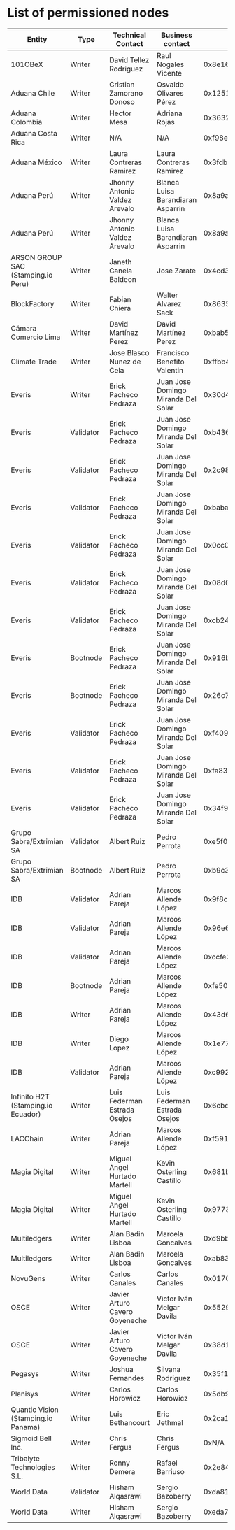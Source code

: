 # List of permissioned nodes

| Entity | Type | Technical Contact | Business contact | NodeID | 
| -------| ---- | ------------------| ---------------- | ------ | 
| 101OBeX | Writer | David Tellez Rodriguez | Raul Nogales Vicente | 0x8e16519f6b4645520b4dba967c809601136d9837b04e21abc4fdf7bd10e5d9ca0x65a804a4f184a385bec9ea4bac8597158af07930b1bee32ac030c6bfcd88cb5f
| Aduana Chile | Writer | Cristian Zamorano Donoso | Osvaldo Olivares Pérez | 0x12517e300824d5b39dc7120c5932f342bc4294a198371d16f8e9515dbb628b228da98a40795d41fb8f329607f1f389727aa590783d413ae1a27cd55955b6d5fa
| Aduana Colombia | Writer | Hector Mesa | Adriana Rojas | 0x3632c7f222fcb4af117f7f23eb5d289b8c0fa6a07a35e39c650151a99684b03da07ab2a8e54c2ab3ad5d30c7476e0cb356cbef5da9ec3e4012d41cf0b53bf52
| Aduana Costa Rica | Writer | N/A | N/A | 0xf98ea2e0894da4e673ec6eb4ce49b6f9a0d8f8374318d35531132815ab10c6d00xd9e9a910be445d17330303d8b91b38e7a558b15495ea5f755de9be4bd9ffe671
| Aduana México | Writer | Laura Contreras Ramirez | Laura Contreras Ramirez | 0x3fdbade61613b09a575614cedfe54520022f6e816c853b6a5fc9502a7678dadf0x74d35aecd2fca49b42d48de5c3776ad206477a230025bb4d8fb5f225bc79b514
| Aduana Perú | Writer | Jhonny Antonio Valdez Arevalo | Blanca Luisa Barandiaran Asparrin | 0x8a9ae10f01e212d98c882069924a7d4914c566e9a0f329cfe8750df79e85b50617591992397acf9dc201f2169407810b037efb74105dcc2e8bc5644077148514
| Aduana Perú | Writer | Jhonny Antonio Valdez Arevalo | Blanca Luisa Barandiaran Asparrin | 0x8a9ae10f01e212d98c882069924a7d4914c566e9a0f329cfe8750df79e85b5060x17591992397acf9dc201f2169407810b037efb74105dcc2e8bc5644077148514
| ARSON GROUP SAC (Stamping.io Peru) | Writer | Janeth Canela Baldeon | Jose Zarate | 0x4cd3c6452ce1d5ef5a2fd0e7fe74 2ddf347afa372b4706a43001fed83e4b91a6740da413cb7948fcb695abc18b0cd8f4e8a492da1b7e 2026dc553f22c9d88022
| BlockFactory | Writer | Fabian Chiera | Walter Alvarez Sack | 0x8635fd0a08fd9721ae7f6bd46df5e6caaec5cb9862b0fa34ab6c6a2c744032050x496e12337b0cf5dbc091dfc104df9317baa67cd9035a2d1bc6698b62fe7081f2
| Cámara Comercio Lima | Writer | David Martínez Perez | David Martínez Perez | 0xbab57c4deb7c9ec3ac0662ebccfe3d9cd747be6b0d4684d153bca2049522fb500xd1625cc57119ad226053d140d03d0af80edae16ab442351dba1ccd40b16e3425
| Climate Trade | Writer | Jose Blasco Nunez de Cela | Francisco Benefito Valentin | 0xffbb4795b564348fb4495598d0d0b3a7fc08acdb0aecc8f572af490b469a02831dbe483e58eee3e1d0c4b08fa58ddfe39142a41234386521a1812e917b25131b
| Everis | Writer | Erick Pacheco Pedraza | Juan Jose Domingo Miranda Del Solar | 0x30d446025516c6f016b578f89a4024a37a9da98f671470b0b281c8bfab1ebfac0x327d615cd998a95682830d15dbc736a1e367e132c6d988b28c2208575893b241
| Everis | Validator | Erick Pacheco Pedraza | Juan Jose Domingo Miranda Del Solar | 0xb436cbdfd9242859e170d12a6d1866eb48d60ba8e60aa107a0fd94b394e585f40x184390f17ce3be10847ea7879a26e57d4bf25009cd4830ce6fa7e8e39b884ff7
| Everis | Validator | Erick Pacheco Pedraza | Juan Jose Domingo Miranda Del Solar | 0x2c98c25d95c8354a051a9ca9f20ca66648ef72c996606910836ec284aebcaca60x40b53a129b6782bbb38e76f906416c193d7ba5a5a008e5045549253501a018af
| Everis | Validator | Erick Pacheco Pedraza | Juan Jose Domingo Miranda Del Solar | 0xbaba6273a695ee35836d8cec99e86a7f9dafff6187706895591ba07725c61e560x4b75e079e9b5680ac5b4d7567e43c9f7ebe46f9a0244f4e51f590135d60cedc3
| Everis | Validator | Erick Pacheco Pedraza | Juan Jose Domingo Miranda Del Solar | 0x0cc0df50c350c8b8b66f74f9d049d5a90d17c2be7bec29d7b76341166f1001bf0xe2585b05411e8a3030b8226bef27d32092c4f5dbf122b2ecb26a6a6192bf4d33
| Everis | Validator | Erick Pacheco Pedraza | Juan Jose Domingo Miranda Del Solar | 0x08d08462047df9655ec8e0517a75b0f0c8df1a68cf7c7fe713094e7cafce74600x8f9b9bd51c2faeed39cd63c6180a8388893fc84347c002ceee0dc893c415ea48
| Everis | Validator | Erick Pacheco Pedraza | Juan Jose Domingo Miranda Del Solar | 0xcb24877f329e0e3fff6c7d7b88d601b698a9df6efbe1d91ce77130f065342b520x3418b38cb3c92ea3bcca15344e68c7d85a696eb9f8c0152c51b9b7b74729064e
| Everis | Bootnode | Erick Pacheco Pedraza | Juan Jose Domingo Miranda Del Solar | 0x916b8cc76db4a19035a352976622bf0c2185d36af83c11eabcf387372fccfb6a0xacb47e9ce0ba6e331436ce8fe8faa00547b1a7074d02865a0fbe42f75e3a4b06
| Everis | Bootnode | Erick Pacheco Pedraza | Juan Jose Domingo Miranda Del Solar | 0x26c79b1c307a40b14f86a020590703aa60ecd20c5faca9ddfc2a2513a25c19760xc3fb37dadecc18162134e408d17ae9421b22dd30f09600f288a1ce8cc37a7b29
| Everis | Validator | Erick Pacheco Pedraza | Juan Jose Domingo Miranda Del Solar | 0xf40953a282f0da4ba054919d24e01fa4d57d4aac18c04e2669f1d9eb8fdc39090x3a8f3b9c9c2d9904e3aa8cbb9fc84992de36ab700a81dd30d89984104e8f58f9
| Everis | Validator | Erick Pacheco Pedraza | Juan Jose Domingo Miranda Del Solar | 0xfa83941b3a21b2288d7716b781be405f6f583c803efafedc0761d1255fbf66470x0539cc245963974070b5a8a497daa6ff1ad56d183bfb91b615e7f556c6f003f0
| Everis | Validator | Erick Pacheco Pedraza | Juan Jose Domingo Miranda Del Solar | 0x34f9c86d2b2563ccd10adf73a09a368bc12fd39bac4a24794ac644b33bff2a6e0x05e50fc757b75b0058b0ced49e097acafe7e6fcfe5596e4ab1a4a44b90f96c9e
| Grupo Sabra/Extrimian SA | Validator | Albert Ruiz | Pedro Perrota | 0xe5f03dc355af69b458deaaf4d6399d5ac969690c4746c5535f62f0149da30bc76c82503bce6831964ac6a3afbdebc81decee3477a39a16e2538966b06bacdf88
| Grupo Sabra/Extrimian SA | Bootnode | Albert Ruiz | Pedro Perrota | 0xb9c327c9d9c32be2ed9131b386a695f7998de1f7 | cd472d3ae3601e33cd91262ae4ddade2d4e66cc20b1d73e454bf5907a3682be851381741fb5d322f27c64077
| IDB | Validator | Adrian Pareja | Marcos Allende López | 0x9f8c616498a09e51964b2915cc67531851b5e3dd05592f8fe4e29d06c92bb0000xe8d1854058102ccd82c633f407c90d9c3ad96628ab008dfe82de0518f70a5471
| IDB | Validator | Adrian Pareja | Marcos Allende López | 0x96e6c5d10b044361da7fc5772d58fd914889096959c2b66c0f81e5fd877932e77e938abacb8c9a236e3ed513b283e49d9a4dc5fefd63435a1ab586d5e6c6dd81
| IDB | Validator | Adrian Pareja | Marcos Allende López | 0xccfe32fc60a85843160982ae96d801d43f23968d9a3940ff07e6bfa890f58f3c7381b617977dee9b552b8250217dd7e8ca1a45cc54811e2807809f300bcd0471
| IDB | Bootnode | Adrian Pareja | Marcos Allende López | 0xfe50d1c3d1ebbc37cdfb54f6c767e3510a415b91e60c1a6c495b9f91bbf2eb74011cfb0e60547d90dc189a3f74703e847bd8daff93a58c494767bc7a6b94762d
| IDB | Writer | Adrian Pareja | Marcos Allende López | 0x43d616512b13ab466a22cfc2ba90c8bb28acb2af6de86d778be01f89b617be460x8d572265c1a437cdbede397dbf2688f84a84f557b91fe518e36331a207dc5548
| IDB | Writer | Diego Lopez | Marcos Allende López | 0x1e77f80ec958cd1146c94bae24f96d11a07d293a81faff1d62adf36dc8fc0b980xad4e293a7a8d706b1e5d160bea4fd701c1f560c3f8bd959ca01641e7a5e97b6e
| IDB | Validator | Adrian Pareja | Marcos Allende López | 0xc992a0d9009454b9a32dafe0a029c4871a53d2cec1bef60e95b93d8e662c2dbc0x4d3a549a2692f43d958c735bb263be5fe44a47751ce6d891fa834ce33d3c0602
| Infinito H2T (Stamping.io Ecuador) | Writer | Luis Federman Estrada Osejos | Luis Federman Estrada Osejos | 0x6cbceeef38f35e15ea746b0167d61dc492d1c3615d0ff11e598d6e74599b60d8f316d0ad3ae2e32f75c064a95085464d160f29e64b90de12aa633407d58a20c1
| LACChain | Writer | Adrian Pareja | Marcos Allende López | 0xf5914e42ca15720bfdafb24c8c4dc7fa31413d92ffe477c785385f66ac2e39fb0xe9bb8ca0dfa75dfe5de94ecc83753e36a93e5858087fdb4440a5ef992ca07432
| Magia Digital | Writer | Miguel Angel Hurtado Martell | Kevin Osterling Castillo | 0x681b635336ad10ad2ea5bc6ba87ab076df13708bb94f92c4824537ccffa2fb570x2ffa00cdc63f5c7eacafaad097e77bed19a4ae726bb74471d69c3a792753696d
| Magia Digital | Writer | Miguel Angel Hurtado Martell | Kevin Osterling Castillo | 0x97739e4076548d3c46eb3ca0f2091ff3e64a5bc3ba9d50fd4a915b70118c1d3f0x9e470f0b4df4baee111aecec0cbc548a8796315cd8bcf4edcc75f446b317af49
| Multiledgers | Writer | Alan Badin Lisboa | Marcela Goncalves | 0xd9bb698a2b56909f3ec162706b5137b3914d61d0d3ee1b88859d5d33ae5ba19176c965859cb64735bf3cb0ee54d2929ff53c4a6c3dd9c8d5ffb61cc0f6d82d8
| Multiledgers | Writer | Alan Badin Lisboa | Marcela Goncalves | 0xab83443621a2851148e0a83fa0944f8f79bab6661bb58454e0386ab63f4e31bb0xc7d5c6dd9e8bcf98d8458393c1a15ec71d507c1f04a500937ddccdb764e99580
| NovuGens | Writer | Carlos Canales | Carlos Canales | 0x0170d6bde570a94033f1f9bf4190e7eb4c89e4db9602dc719c2ad983608c6ec065886a1f11befa761207d7d4aa545fac5e5e126c55f31677441bf7022b2d3f05
| OSCE | Writer | Javier Arturo Cavero Goyeneche | Victor Iván Melgar Davila | 0x55296094e38b96070df4cc64b50dc626e7f000f7643a04d5eaab5173c069848c0xf76c12bcb2355f57a34ed8f14afa9a3c1d4f6e56a2550a57e2737e544a644b24
| OSCE | Writer | Javier Arturo Cavero Goyeneche | Victor Iván Melgar Davila | 0x38d190f7685c2ceb8bd3bba20c590183ccdba0370278da868cef31c21870374e0x3915eacfa2314747bf7bc5bce1516eebc70a2a375f75431ef95925d0789daa5b
| Pegasys | Writer | Joshua Fernandes | Silvana Rodriguez | 0x35f10294c566e50998fed8d63fb9130eeec8e2464c45777f8d8fde0998f343ee152bb3dcf8f220a21efbdbaf6054a1d1c68324e51662b846ed7b092362366a6d
| Planisys | Writer | Carlos Horowicz | Carlos Horowicz | 0x5db9a9089653b81622c31fb5e5edc3fd90b506f3ca6345a9abcd8e1c9d69d742926ce3009ff369f325e7af9f26eadfeae12526c044a83abc69faf75f698764c8
| Quantic Vision (Stamping.io Panama) | Writer | Luis Bethancourt | Eric Jethmal | 0x2ca1d413d5ebc055e0f4ff6917303fd101d5f0f62a9938e9c88545abf685a341dae92251fb7694d7f6793d039c7f2c15115145332767406eefea105b9a6cc5da
| Sigmoid Bell Inc. | Writer | Chris Fergus | Chris Fergus | 0xN/A
| Tribalyte Technologies S.L. | Writer | Ronny Demera | Rafael Barriuso | 0x2e84e50c18ccc4e7fd745aa9891e251a03d474f31ceed57c98dfc0280b7be5221a300a5887bfe417e6772a15f0d34510011332aeb920bdc632a884dceb0c5529
| World Data | Validator | Hisham Alqasrawi | Sergio Bazoberry | 0xda81e2bfa67574b0757db4e5c5999ef7c354030d6f83cbb07ee71d305756cfd20x8912493ac5bf2f059d8cdfb994f44cb8f28726605450f9c194a6d27f21434719
| World Data | Writer | Hisham Alqasrawi | Sergio Bazoberry | 0xeda7578e00354b3d19abbed9db7a2b06a40c5522279a0b4f90f159e51ab7cfa90x0d96c8131cc652ba2ab9b8c8f38589d0a7d5714e2a1652bd829fcc335a27cb17
